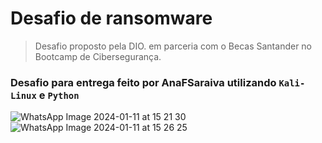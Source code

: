 # Desafio de ransomware

> Desafio proposto pela DIO. em parceria com o Becas Santander no Bootcamp de Cibersegurança.

### Desafio para entrega feito por AnaFSaraiva utilizando ```Kali-Linux``` e ```Python```

![WhatsApp Image 2024-01-11 at 15 21 30](https://github.com/AnaFSaraiva/cibersecurity-desafio-ransomware/assets/123421854/204e2001-c6e9-459b-aeb6-0af7cb1bff32)
![WhatsApp Image 2024-01-11 at 15 26 25](https://github.com/AnaFSaraiva/cibersecurity-desafio-ransomware/assets/123421854/b1d3feb5-3c9a-45fc-b9d7-d11faa8e779b)
